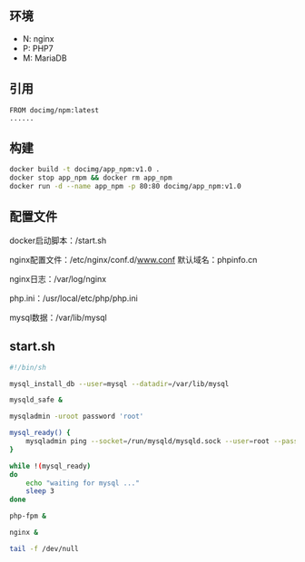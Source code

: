 ## 环境

- N: nginx
- P: PHP7
- M: MariaDB

## 引用

```
FROM docimg/npm:latest
......
```

## 构建
```bash
docker build -t docimg/app_npm:v1.0 .
docker stop app_npm && docker rm app_npm
docker run -d --name app_npm -p 80:80 docimg/app_npm:v1.0
```

## 配置文件

docker启动脚本：/start.sh

nginx配置文件：/etc/nginx/conf.d/www.conf
默认域名：phpinfo.cn

nginx日志：/var/log/nginx

php.ini：/usr/local/etc/php/php.ini

mysql数据：/var/lib/mysql

## start.sh

```bash
#!/bin/sh

mysql_install_db --user=mysql --datadir=/var/lib/mysql

mysqld_safe &

mysqladmin -uroot password 'root'

mysql_ready() {
	mysqladmin ping --socket=/run/mysqld/mysqld.sock --user=root --password=root > /dev/null 2>&1
}

while !(mysql_ready)
do
	echo "waiting for mysql ..."
	sleep 3
done

php-fpm &

nginx &

tail -f /dev/null
```
